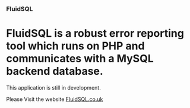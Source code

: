 ### FluidSQL

# FluidSQL is a robust error reporting tool which runs on PHP and communicates with a MySQL backend database. 

This application is still in development.


Please Visit the website [FluidSQL.co.uk](http://www.FluidSQL.co.uk "FluidSQL")